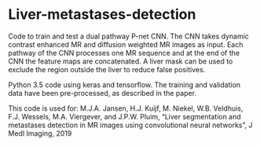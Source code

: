 # Liver-metastases-detection

Code to train and test a dual pathway P-net CNN. The CNN takes dynamic contrast enhanced MR and diffusion weighted MR images as input. Each pathway of the CNN processes one MR sequence and at the end of the CNN the feature maps are concatenated.
A liver mask can be used to exclude the region outside the liver to reduce false positives.

Python 3.5 code using keras and tensorflow.
The training and validation data have been pre-processed, as described in the paper.

This code is used for: M.J.A. Jansen, H.J. Kuijf, M. Niekel, W.B. Veldhuis, F.J. Wessels, M.A. Viergever, and J.P.W. Pluim, “Liver segmentation and metastases detection in MR images using convolutional neural networks”, J Medl Imaging, 2019
